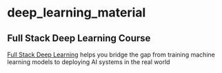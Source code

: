 # deep_learning_material

## Full Stack Deep Learning Course
[Full Stack Deep Learning](https://course.fullstackdeeplearning.com/) helps you bridge the gap from training machine learning models to deploying AI systems in the real world
